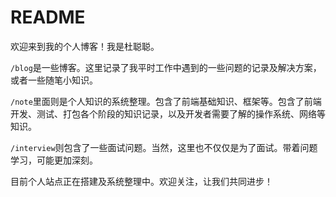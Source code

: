 # README

欢迎来到我的个人博客！我是杜聪聪。

`/blog`是一些博客。这里记录了我平时工作中遇到的一些问题的记录及解决方案，或者一些随笔小知识。

`/note`里面则是个人知识的系统整理。包含了前端基础知识、框架等。包含了前端开发、测试、打包各个阶段的知识记录，以及开发者需要了解的操作系统、网络等知识。

`/interview`则包含了一些面试问题。当然，这里也不仅仅是为了面试。带着问题学习，可能更加深刻。

目前个人站点正在搭建及系统整理中。欢迎关注，让我们共同进步！
